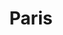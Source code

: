 ---
title:			"Paris"
post_path:	2017-11-18-paris
date_start:	2017/11/18
date_end:		2017/11/18
metadata:
  - year: 2017
  - cities:
      - Paris
  - countries:
      - France
  - continents:
      - Europe
photos:
  - ext:		01.jpg
    class:	horizontal
---
